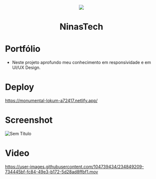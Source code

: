  <p align="center">

  <img src="https://user-images.githubusercontent.com/104739434/234849663-a2f8f7a3-10a4-47fd-af71-0403f198b389.jpg"/>

</p>

<h1 align="center"> NinasTech </h1>

# Portfólio
- Neste projeto aprofundo meu conhecimento em responsividade e em UI/UX Design.


# Deploy
https://monumental-lokum-a72417.netlify.app/


# Screenshot
![Sem Título](https://user-images.githubusercontent.com/104739434/234850610-46ad3448-e74a-4d3f-aeec-7812944d26ee.jpg)




# Video
https://user-images.githubusercontent.com/104739434/234849209-734445bf-fc84-49e3-b172-5d28ad8ffbf1.mov







